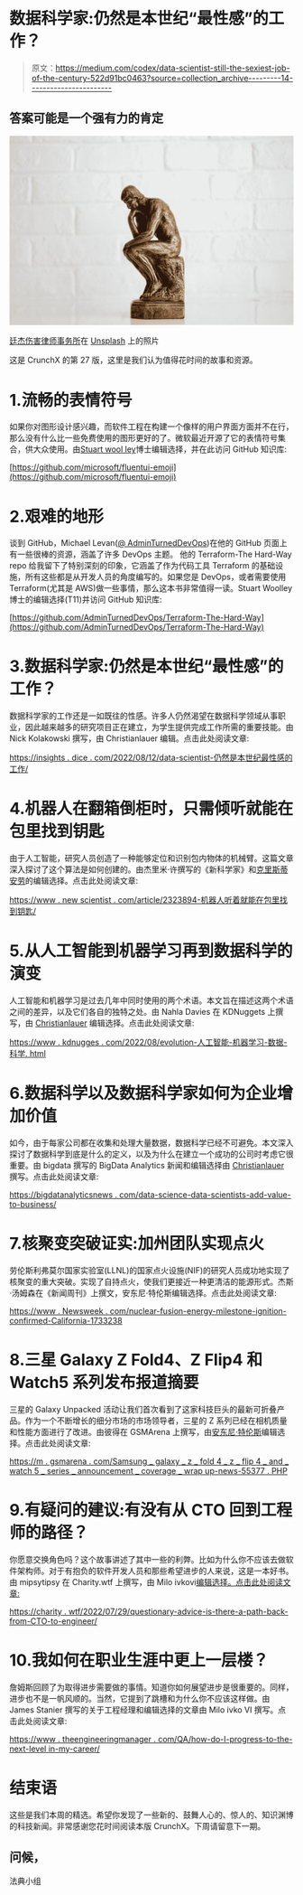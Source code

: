 # 数据科学家:仍然是本世纪“最性感”的工作？

> 原文：<https://medium.com/codex/data-scientist-still-the-sexiest-job-of-the-century-522d91bc0463?source=collection_archive---------14----------------------->

## 答案可能是一个强有力的肯定

![](img/aa90a5a369749e786d53e066c30f9d54.png)

[廷杰伤害律师事务所](https://unsplash.com/@tingeyinjurylawfirm?utm_source=medium&utm_medium=referral)在 [Unsplash](https://unsplash.com?utm_source=medium&utm_medium=referral) 上的照片

这是 CrunchX 的第 27 版，这里是我们认为值得花时间的故事和资源。

# 1.流畅的表情符号

如果你对图形设计感兴趣，而软件工程在构建一个像样的用户界面方面并不在行，那么没有什么比一些免费使用的图形更好的了。微软最近开源了它的表情符号集合，供大众使用。由[Stuart wool ley](https://medium.com/u/a435b5883828?source=post_page-----522d91bc0463--------------------------------)博士编辑选择，并在此访问 GitHub 知识库:

[https://github.com/microsoft/fluentui-emoji](https://github.com/microsoft/fluentui-emoji)

# 2.艰难的地形

谈到 GitHub，Michael Levan([@ AdminTurnedDevOps](http://twitter.com/AdminTurnedDevOps))在他的 GitHub 页面上有一些很棒的资源，涵盖了许多 DevOps 主题。
他的 Terraform-The Hard-Way repo 给我留下了特别深刻的印象，它涵盖了作为代码工具 Terraform 的基础设施，所有这些都是从开发人员的角度编写的。如果您是 DevOps，或者需要使用 Terraform(尤其是 AWS)做一些事情，那么这本书非常值得一读。Stuart Woolley 博士的编辑选择(T11)并访问 GitHub 知识库:

[https://github.com/AdminTurnedDevOps/Terraform-The-Hard-Way](https://github.com/AdminTurnedDevOps/Terraform-The-Hard-Way)

# 3.数据科学家:仍然是本世纪“最性感”的工作？

数据科学家的工作还是一如既往的性感。许多人仍然渴望在数据科学领域从事职业，因此越来越多的研究项目正在建立，为学生提供完成工作所需的重要技能。由 Nick Kolakowski 撰写，由 Christianlauer 编辑。点击此处阅读文章:

[https://insights . dice . com/2022/08/12/data-scientist-仍然是本世纪最性感的工作/](https://insights.dice.com/2022/08/12/data-scientist-still-the-sexiest-job-of-the-century/)

# 4.机器人在翻箱倒柜时，只需倾听就能在包里找到钥匙

由于人工智能，研究人员创造了一种能够定位和识别包内物体的机械臂。这篇文章深入探讨了这个算法是如何创建的。由杰里米·许撰写的《新科学家》和[克里斯蒂安劳](https://medium.com/u/2696f801a31a?source=post_page-----522d91bc0463--------------------------------)的编辑选择。点击此处阅读文章:

[https://www . new scientist . com/article/2323894-机器人听着就能在包里找到钥匙/](https://www.newscientist.com/article/2323894-robot-can-find-keys-in-a-bag-just-by-listening-as-it-rummages-around/)

# 5.从人工智能到机器学习再到数据科学的演变

人工智能和机器学习是过去几年中同时使用的两个术语。本文旨在描述这两个术语之间的差异，以及它们各自的独特之处。由 Nahla Davies 在 KDNuggets 上撰写，由 [Christianlauer](https://medium.com/u/2696f801a31a?source=post_page-----522d91bc0463--------------------------------) 编辑选择。点击此处阅读文章:

[https://www . kdnugges . com/2022/08/evolution-人工智能-机器学习-数据-科学. html](https://www.kdnuggets.com/2022/08/evolution-artificial-intelligence-machine-learning-data-science.html)

# 6.数据科学以及数据科学家如何为企业增加价值

如今，由于每家公司都在收集和处理大量数据，数据科学已经不可避免。本文深入探讨了数据科学到底是什么的定义，以及为什么在建立一个成功的公司时考虑它很重要。由 bigdata 撰写的 BigData Analytics 新闻和编辑选择由 [Christianlauer](https://medium.com/u/2696f801a31a?source=post_page-----522d91bc0463--------------------------------) 撰写。点击此处阅读文章:

[https://bigdatanalyticsnews . com/data-science-data-scientists-add-value-to-business/](https://bigdataanalyticsnews.com/data-science-data-scientists-add-value-to-business/)

# 7.核聚变突破证实:加州团队实现点火

劳伦斯利弗莫尔国家实验室(LLNL)的国家点火设施(NIF)的研究人员成功地实现了核聚变的重大突破。实现了自持点火，使我们更接近一种更清洁的能源形式。杰斯·汤姆森在《新闻周刊》上撰文，安东尼·特伦斯编辑选择。点击此处阅读文章:

[https://www . Newsweek . com/nuclear-fusion-energy-milestone-ignition-confirmed-California-1733238](https://www.newsweek.com/nuclear-fusion-energy-milestone-ignition-confirmed-california-1733238)

# 8.三星 Galaxy Z Fold4、Z Flip4 和 Watch5 系列发布报道摘要

三星的 Galaxy Unpacked 活动让我们首次看到了这家科技巨头的最新可折叠产品。作为一个不断增长的细分市场的市场领导者，三星的 Z 系列已经在相机质量和性能方面进行了改进。由彼得在 GSMArena 上撰写，由[安东尼·特伦斯](https://medium.com/u/e178959c822?source=post_page-----522d91bc0463--------------------------------)编辑选择。点击此处阅读文章:

[https://m . gsmarena . com/Samsung _ galaxy _ z _ fold 4 _ z _ flip 4 _ and _ watch 5 _ series _ announcement _ coverage _ wrap up-news-55377 . PHP](https://m.gsmarena.com/samsung_galaxy_z_fold4_z_flip4_and_watch5_series_announcement_coverage_wrapup-news-55377.php)

# 9.有疑问的建议:有没有从 CTO 回到工程师的路径？

你愿意交换角色吗？这个故事讲述了其中一些的利弊。比如为什么你不应该去做软件架构师。对于有抱负的软件开发人员和那些希望进步的人来说，这是一本好书。由 mipsytipsy 在 Charity.wtf 上撰写，由 Milo ivkovi[编辑选择。点击此处阅读文章:](https://medium.com/u/3ee57b082bb?source=post_page-----522d91bc0463--------------------------------)

[https://charity . wtf/2022/07/29/questionary-advice-is-there-a-path-back-from-CTO-to-engineer/](https://charity.wtf/2022/07/29/questionable-advice-is-there-a-path-back-from-cto-to-engineer/)

# 10.我如何在职业生涯中更上一层楼？

詹姆斯回顾了为取得进步需要做的事情。知道你如何展望进步是很重要的。同样，进步也不是一帆风顺的。当然，它提到了跳槽和为什么你不应该这样做。由 James Stanier 撰写的关于工程经理和编辑选择的文章由 Milo ivko VI 撰写。点击此处阅读文章:

[https://www . theengineeringmanager . com/QA/how-do-I-progress-to-the-next-level in-my-career/](https://www.theengineeringmanager.com/qa/how-do-i-progress-to-the-next-level-in-my-career/)

# 结束语

这些是我们本周的精选。希望你发现了一些新的、鼓舞人心的、惊人的、知识渊博的科技新闻。非常感谢您花时间阅读本版 CrunchX。下周请留意下一期。

## 问候，

法典小组